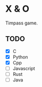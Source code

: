 # X & O

Timpass game.

## TODO

- [X] C
- [X] Python
- [X] Cpp
- [ ] Javascript
- [ ] Rust
- [ ] Java
